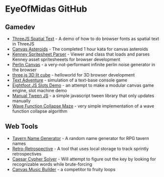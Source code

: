 # EyeOfMidas GitHub

## Gamedev
* [ThreeJS Spatial Text](https://eyeofmidas.github.io/threejs-spatial-text/dist/index.html) - A demo of how to do browser fonts as spatial text in ThreeJS
* [Canvas Asteroids](https://eyeofmidas.github.io/canvas-asteroids/asteroids.html) - The completed 1 hour kata for canvas asteroids
* [Kenney Spritesheet Parser](https://eyeofmidas.github.io/kenney-spritesheet-parser/spritesheet.html?path=assets&file=sprites.xml) - Viewer and class that loads and parses Kenney asset spritesheeets for browser development
* [Perlin Canvas](https://eyeofmidas.github.io/perlin-canvas-js/) - a very-not-performant infinite perlin noise generator in the browser
* [three.js 3D lit cube](https://eyeofmidas.github.io/threejs-3d-cube/index.html) - helloworld for 3D browser development
* [Text Adventure](http://eyeofmidas.github.io/text-adventure/index.html) - simulation of a text-base console game
* [Eightfoot JS Slots Demo](http://eyeofmidas.github.io/eightfootjs/examples/slotmachine/index.html) - an attempt to make a modular canvas game engine, slot machine demo
* [Manual Tween JS](http://eyeofmidas.github.io/manualtween/index.html) - a simple javascript tween library that only updates manually
* [Wave Function Collapse Maze](https://eyeofmidas.github.io/wavefc-maze/index.html) - very simple implementation of a wave function collapse algorithm

## Web Tools
* [Tavern Name Generator](https://eyeofmidas.github.io/tavern-name-generator/index.html) - A random name generator for RPG tavern names
* [Retro-Retrospective](https://eyeofmidas.github.io/retro-retrospective/index.html) - A tool that uses local storage to track sprintly retrospectives
* [Caesar Cypher Solver](https://eyeofmidas.github.io/caesar-cypher-solver/index.html) - Will attempt to figure out the key by looking for recognizable words while brute-forcing
* [Canvas Music Builder](https://eyeofmidas.github.io/canvas-music-builder/index.html) - a competitor to fruity loops
